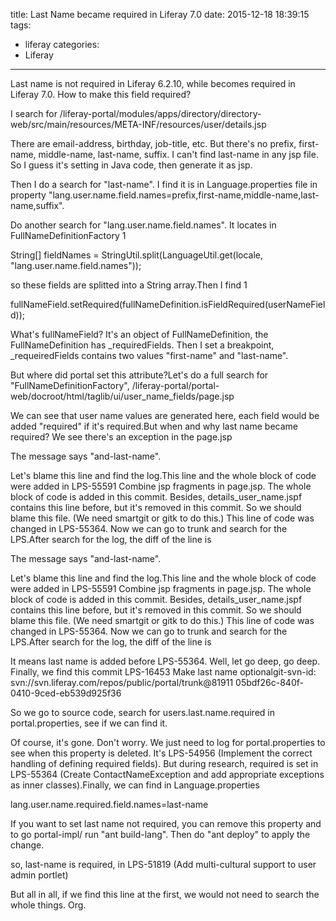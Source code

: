 title: Last Name became required in Liferay 7.0
date: 2015-12-18 18:39:15
tags:
- liferay
categories:
- Liferay

---

Last name is not required in Liferay 6.2.10, while becomes required in Liferay 7.0. How to make this field required?

I search for /liferay-portal/modules/apps/directory/directory-web/src/main/resources/META-INF/resources/user/details.jsp

There are email-address, birthday, job-title, etc. But there's no prefix, first-name, middle-name, last-name, suffix. I can't find last-name in any jsp file. So I guess it's setting in Java code, then generate it as jsp.

Then I do a search for "last-name". I find it is in Language.properties file in property "lang.user.name.field.names=prefix,first-name,middle-name,last-name,suffix". 

Do another search for "lang.user.name.field.names". It locates in FullNameDefinitionFactory
1
	
String[] fieldNames = StringUtil.split(LanguageUtil.get(locale, "lang.user.name.field.names"));

 so these fields are splitted into a String array.Then I find
1
	
fullNameField.setRequired(fullNameDefinition.isFieldRequired(userNameField));

 

What's fullNameField? It's an object of FullNameDefinition, the FullNameDefinition has _requiredFields. Then I set a breakpoint, _requeiredFields contains two values "first-name" and "last-name".

But where did portal set this attribute?Let's do a full search for "FullNameDefinitionFactory", /liferay-portal/portal-web/docroot/html/taglib/ui/user_name_fields/page.jsp

We can see that user name values are generated here, each field would be added "required" if it's required.But when and why last name became required? We see there's an exception in the page.jsp

The message says "and-last-name".

Let's blame this line and find the log.This line and the whole block of code were added in      LPS-55591 Combine jsp fragments in page.jsp. The whole block of code is added in this commit. Besides, details_user_name.jspf contains this line before, but it's removed in this commit. So we should blame this file. (We need smartgit or gitk to do this.) This line of code was changed in LPS-55364. Now we can go to trunk and search for the LPS.After search for the log, the diff of the line is

The message says "and-last-name".

Let's blame this line and find the log.This line and the whole block of code were added in      LPS-55591 Combine jsp fragments in page.jsp. The whole block of code is added in this commit. Besides, details_user_name.jspf contains this line before, but it's removed in this commit. So we should blame this file. (We need smartgit or gitk to do this.) This line of code was changed in LPS-55364. Now we can go to trunk and search for the LPS.After search for the log, the diff of the line is

It means last name is added before LPS-55364. Well, let go deep, go deep. Finally, we find this commit LPS-16453 Make last name optionalgit-svn-id: svn://svn.liferay.com/repos/public/portal/trunk@81911 05bdf26c-840f-0410-9ced-eb539d925f36  

So we go to source code, search for users.last.name.required in portal.properties, see if we can find it.

Of course, it's gone. Don't worry. We just need to log for portal.properties to see when this property is deleted. It's LPS-54956 (Implement the correct handling of defining required fields). But during research, required is set in LPS-55364 (Create ContactNameException and add appropriate exceptions as inner classes).Finally, we can find in Language.properties

	
lang.user.name.required.field.names=last-name

 If you want to set last name not required, you can remove this property and to go portal-impl/ run "ant build-lang". Then do "ant deploy" to apply the change.

 

so, last-name is required, in LPS-51819 (Add multi-cultural support to user admin portlet)

But all in all, if we find this line at the first, we would not need to search the whole things. Org.